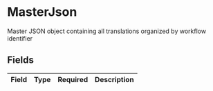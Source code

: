 # MasterJson

Master JSON object containing all translations organized by workflow identifier


## Fields

| Field       | Type        | Required    | Description |
| ----------- | ----------- | ----------- | ----------- |